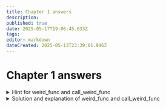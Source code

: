 ```yaml
---
title: Chapter 1 answers
description: 
published: true
date: 2025-05-17T19:06:45.033Z
tags: 
editor: markdown
dateCreated: 2025-05-13T23:39:01.946Z
---
```


# Chapter 1 answers

<details>
  <summary>Hint for weird_func and call_weird_func</summary>
  
Note that `r3` gets read from in `stw r3, 0x0(r31)` immediately following `bl weird_func`. What does this tell you about `weird_func`? 
  
</details>

<details>
  <summary>Solution and explanation of weird_func and call_weird_func</summary>
  
Even though `weird_func` appears to be empty, it's actually implicitly returning its first argument at `r3`, which gets written to the pointer `int *b`. Since `r3` is used by the ABI as both the first argument and the return register, no discrete move actually has to happen inside of `weird_func` and the compiler can simply write a single `blr`. You should have been able to deduce that the second argument `r4`, which gets moved to `r31`, is a pointer since it appears on the right side of a store instruction as `0x0(r31)`, covered in the `store` function in Chapter 0. 

An important concept that I haven't highlighted explicitly but you could have figured out by carefully thinking about how volatile registers work is that if you see *any* read from `r3` before a write to `r3` following a function call, that function *has* to be defined as returning something, else it is not consistent with the ABI.  

One of the key principles of decomp, what I'm trying to get at at by having you do these problems, is that you should understand and be aware of what the tooling you're using *can* automate, versus what it *cannot*. It would be pretty disorienting if you, for instance, ran a decompiler that didn't take the r3 load into consideration and simply outputted `void weird_func(void) { }` and assumed that the function *had* to be empty because it's what the decompiler outputted. These types of misunderstandings are perhaps the biggest hurdle to overcome when starting out in decomp, which is why it's important to learn about how everything works as best as you can.

```c
int weird_func(int a) {
    return a;
}

void call_weird_func(int a, int *b) {
    *b = weird_func(a);
}
```
  
</details>